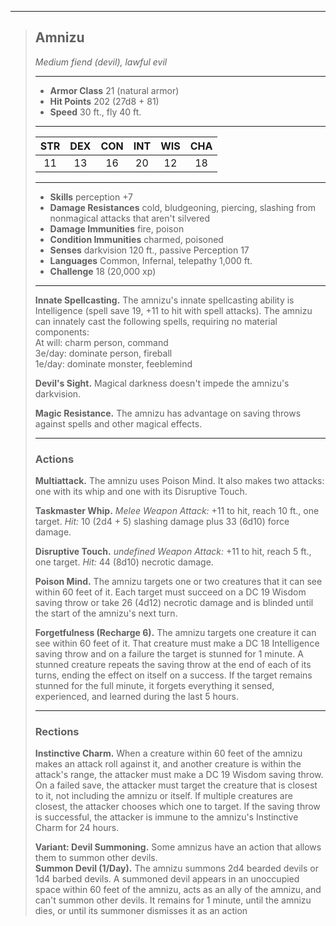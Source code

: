 ***
> ## Amnizu
> *Medium fiend (devil), lawful evil*
> 
> ***
> 
> - **Armor Class** 21 (natural armor)
> - **Hit Points** 202 (27d8 + 81)
> - **Speed** 30 ft., fly 40 ft.
> 
> ***
> 
> |STR|DEX|CON|INT|WIS|CHA|
> |:---:|:---:|:---:|:---:|:---:|:---:|
> |11|13|16|20|12|18|
> 
> ***
> 
> - **Skills** perception +7
> - **Damage Resistances** cold, bludgeoning, piercing, slashing from nonmagical attacks that aren't silvered
> - **Damage Immunities** fire, poison
> - **Condition Immunities** charmed, poisoned
> - **Senses** darkvision 120 ft., passive Perception 17
> - **Languages** Common, Infernal, telepathy 1,000 ft.
> - **Challenge** 18 (20,000 xp)
> 
> ***
> 
> **Innate Spellcasting.** The amnizu's innate spellcasting ability is Intelligence (spell save 19, +11 to hit with spell attacks). The amnizu can innately cast the following spells, requiring no material components:  
> At will: charm person, command  
> 3e/day: dominate person, fireball  
> 1e/day: dominate monster, feeblemind
> 
> **Devil's Sight.** Magical darkness doesn't impede the amnizu's darkvision.
> 
> **Magic Resistance.** The amnizu has advantage on saving throws against spells and other magical effects.
> 
> ***
> 
> ### Actions
> **Multiattack.** The amnizu uses Poison Mind. It also makes two attacks: one with its whip and one with its Disruptive Touch.
> 
> **Taskmaster Whip.** *Melee Weapon Attack:* +11 to hit, reach 10 ft., one target. *Hit:* 10 (2d4 + 5) slashing damage plus 33 (6d10) force damage.
> 
> **Disruptive Touch.** *undefined Weapon Attack:* +11 to hit, reach 5 ft., one target. *Hit:* 44 (8d10) necrotic damage.
> 
> **Poison Mind.** The amnizu targets one or two creatures that it can see within 60 feet of it. Each target must succeed on a DC 19 Wisdom saving throw or take 26 (4d12) necrotic damage and is blinded until the start of the amnizu's next turn.
> 
> **Forgetfulness (Recharge 6).** The amnizu targets one creature it can see within 60 feet of it. That creature must make a DC 18 Intelligence saving throw and on a failure the target is stunned for 1 minute. A stunned creature repeats the saving throw at the end of each of its turns, ending the effect on itself on a success. If the target remains stunned for the full minute, it forgets everything it sensed, experienced, and learned during the last 5 hours.
> 
> ***
> 
> ### Rections
> **Instinctive Charm.** When a creature within 60 feet of the amnizu makes an attack roll against it, and another creature is within the attack's range, the attacker must make a DC 19 Wisdom saving throw. On a failed save, the attacker must target the creature that is closest to it, not including the amnizu or itself. If multiple creatures are closest, the attacker chooses which one to target. If the saving throw is successful, the attacker is immune to the amnizu's Instinctive Charm for 24 hours.
> 
> **Variant: Devil Summoning.** Some amnizus have an action that allows them to summon other devils.  
> **Summon Devil (1/Day).** The amnizu summons 2d4 bearded devils or 1d4 barbed devils. A summoned devil appears in an unoccupied space within 60 feet of the amnizu, acts as an ally of the amnizu, and can't summon other devils. It remains for 1 minute, until the amnizu dies, or until its summoner dismisses it as an action